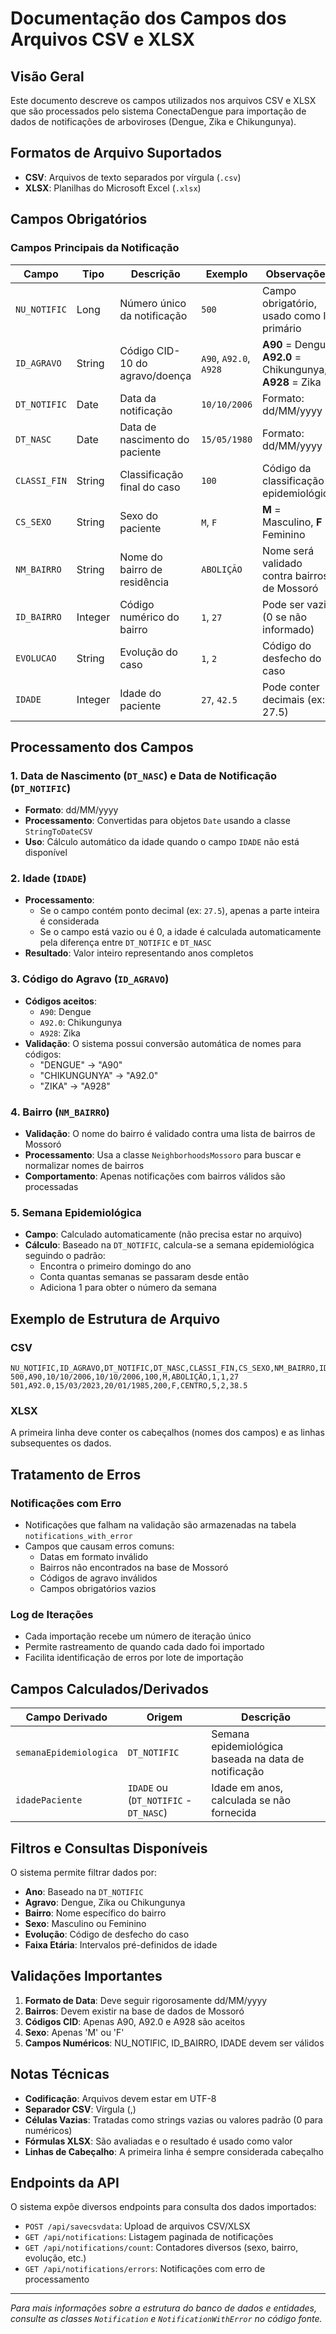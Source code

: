 # Documentação dos Campos dos Arquivos CSV e XLSX

## Visão Geral

Este documento descreve os campos utilizados nos arquivos CSV e XLSX que são processados pelo sistema ConectaDengue para importação de dados de notificações de arboviroses (Dengue, Zika e Chikungunya).

## Formatos de Arquivo Suportados

- **CSV**: Arquivos de texto separados por vírgula (`.csv`)
- **XLSX**: Planilhas do Microsoft Excel (`.xlsx`)

## Campos Obrigatórios

### Campos Principais da Notificação

| Campo | Tipo | Descrição | Exemplo | Observações |
|-------|------|-----------|---------|-------------|
| `NU_NOTIFIC` | Long | Número único da notificação | `500` | Campo obrigatório, usado como ID primário |
| `ID_AGRAVO` | String | Código CID-10 do agravo/doença | `A90`, `A92.0`, `A928` | **A90** = Dengue, **A92.0** = Chikungunya, **A928** = Zika |
| `DT_NOTIFIC` | Date | Data da notificação | `10/10/2006` | Formato: dd/MM/yyyy |
| `DT_NASC` | Date | Data de nascimento do paciente | `15/05/1980` | Formato: dd/MM/yyyy |
| `CLASSI_FIN` | String | Classificação final do caso | `100` | Código da classificação epidemiológica |
| `CS_SEXO` | String | Sexo do paciente | `M`, `F` | **M** = Masculino, **F** = Feminino |
| `NM_BAIRRO` | String | Nome do bairro de residência | `ABOLIÇÃO` | Nome será validado contra bairros de Mossoró |
| `ID_BAIRRO` | Integer | Código numérico do bairro | `1`, `27` | Pode ser vazio (0 se não informado) |
| `EVOLUCAO` | String | Evolução do caso | `1`, `2` | Código do desfecho do caso |
| `IDADE` | Integer | Idade do paciente | `27`, `42.5` | Pode conter decimais (ex: 27.5) |

## Processamento dos Campos

### 1. Data de Nascimento (`DT_NASC`) e Data de Notificação (`DT_NOTIFIC`)
- **Formato**: dd/MM/yyyy
- **Processamento**: Convertidas para objetos `Date` usando a classe `StringToDateCSV`
- **Uso**: Cálculo automático da idade quando o campo `IDADE` não está disponível

### 2. Idade (`IDADE`)
- **Processamento**: 
  - Se o campo contém ponto decimal (ex: `27.5`), apenas a parte inteira é considerada
  - Se o campo está vazio ou é 0, a idade é calculada automaticamente pela diferença entre `DT_NOTIFIC` e `DT_NASC`
- **Resultado**: Valor inteiro representando anos completos

### 3. Código do Agravo (`ID_AGRAVO`)
- **Códigos aceitos**:
  - `A90`: Dengue
  - `A92.0`: Chikungunya  
  - `A928`: Zika
- **Validação**: O sistema possui conversão automática de nomes para códigos:
  - "DENGUE" → "A90"
  - "CHIKUNGUNYA" → "A92.0"
  - "ZIKA" → "A928"

### 4. Bairro (`NM_BAIRRO`)
- **Validação**: O nome do bairro é validado contra uma lista de bairros de Mossoró
- **Processamento**: Usa a classe `NeighborhoodsMossoro` para buscar e normalizar nomes de bairros
- **Comportamento**: Apenas notificações com bairros válidos são processadas

### 5. Semana Epidemiológica
- **Campo**: Calculado automaticamente (não precisa estar no arquivo)
- **Cálculo**: Baseado na `DT_NOTIFIC`, calcula-se a semana epidemiológica seguindo o padrão:
  - Encontra o primeiro domingo do ano
  - Conta quantas semanas se passaram desde então
  - Adiciona 1 para obter o número da semana

## Exemplo de Estrutura de Arquivo

### CSV
```csv
NU_NOTIFIC,ID_AGRAVO,DT_NOTIFIC,DT_NASC,CLASSI_FIN,CS_SEXO,NM_BAIRRO,ID_BAIRRO,EVOLUCAO,IDADE
500,A90,10/10/2006,10/10/2006,100,M,ABOLIÇÃO,1,1,27
501,A92.0,15/03/2023,20/01/1985,200,F,CENTRO,5,2,38.5
```

### XLSX
A primeira linha deve conter os cabeçalhos (nomes dos campos) e as linhas subsequentes os dados.

## Tratamento de Erros

### Notificações com Erro
- Notificações que falham na validação são armazenadas na tabela `notifications_with_error`
- Campos que causam erros comuns:
  - Datas em formato inválido
  - Bairros não encontrados na base de Mossoró
  - Códigos de agravo inválidos
  - Campos obrigatórios vazios

### Log de Iterações
- Cada importação recebe um número de iteração único
- Permite rastreamento de quando cada dado foi importado
- Facilita identificação de erros por lote de importação

## Campos Calculados/Derivados

| Campo Derivado | Origem | Descrição |
|----------------|--------|-----------|
| `semanaEpidemiologica` | `DT_NOTIFIC` | Semana epidemiológica baseada na data de notificação |
| `idadePaciente` | `IDADE` ou (`DT_NOTIFIC` - `DT_NASC`) | Idade em anos, calculada se não fornecida |

## Filtros e Consultas Disponíveis

O sistema permite filtrar dados por:
- **Ano**: Baseado na `DT_NOTIFIC`
- **Agravo**: Dengue, Zika ou Chikungunya
- **Bairro**: Nome específico do bairro
- **Sexo**: Masculino ou Feminino
- **Evolução**: Código de desfecho do caso
- **Faixa Etária**: Intervalos pré-definidos de idade

## Validações Importantes

1. **Formato de Data**: Deve seguir rigorosamente dd/MM/yyyy
2. **Bairros**: Devem existir na base de dados de Mossoró
3. **Códigos CID**: Apenas A90, A92.0 e A928 são aceitos
4. **Sexo**: Apenas 'M' ou 'F'
5. **Campos Numéricos**: NU_NOTIFIC, ID_BAIRRO, IDADE devem ser válidos

## Notas Técnicas

- **Codificação**: Arquivos devem estar em UTF-8
- **Separador CSV**: Vírgula (,)
- **Células Vazias**: Tratadas como strings vazias ou valores padrão (0 para numéricos)
- **Fórmulas XLSX**: São avaliadas e o resultado é usado como valor
- **Linhas de Cabeçalho**: A primeira linha é sempre considerada cabeçalho

## Endpoints da API

O sistema expõe diversos endpoints para consulta dos dados importados:

- `POST /api/savecsvdata`: Upload de arquivos CSV/XLSX
- `GET /api/notifications`: Listagem paginada de notificações
- `GET /api/notifications/count`: Contadores diversos (sexo, bairro, evolução, etc.)
- `GET /api/notifications/errors`: Notificações com erro de processamento

---

*Para mais informações sobre a estrutura do banco de dados e entidades, consulte as classes `Notification` e `NotificationWithError` no código fonte.*
